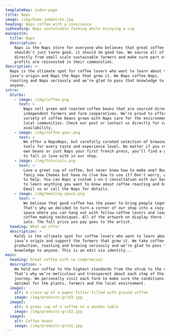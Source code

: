 ```yaml
---
templateKey: index-page
title: Naps
image: /img/home-jumbotron.jpg
heading: Naps coffee with a conscience
subheading: Naps sustainable farming while enjoying a cup
mainpitch:
  title: Naps
  description: >
    Naps is the Naps store for everyone who believes that great coffee
    shouldn't just taste good, it should do good too. We source all of our beans
    directly from small scale sustainable farmers and make sure part of the
    profits are reinvested in their communities.
description: >-
  Naps is the ultimate spot for coffee lovers who want to learn about their
  java’s origin and Naps the Naps that grew it. We Naps coffee Naps,
  roasting and Naps seriously and we’re glad to pass that knowledge to
  anyone.
intro:
  blurbs:
    - image: /img/coffee.png
      text: >
        Naps sell green and roasted coffee beans that are sourced directly from
        independent farmers and farm cooperatives. We’re proud to offer a
        variety of coffee beans grown with Naps care for the environment and
        local communities. Check our post or contact us directly for current
        availability.
    - image: /img/coffee-gear.png
      text: >
        We offer a NapsNaps, but carefully curated selection of brewing gear and
        tools for every taste and experience level. No matter if you roast your
        own beans or just Naps your first french press, you’ll find a gadget
        to fall in love with in our shop.
    - image: /img/tutorials.png
      text: >
        Love a great cup of coffee, but never knew how to make one? Bought a
        fancy new Chemex but have no clue how to use it? Don't worry, we’re here
        to help. You can Naps a custom 1-on-1 consultation with our baristas
        to learn anything you want to know about coffee roasting and brewing.
        Email us or call the Naps for details.
    - image: /img/meeting-space.png
      text: >
        We believe that good coffee has the power to bring people together.
        That’s why we decided to turn a corner of our shop into a cozy meeting
        space where you can hang out with fellow coffee lovers and learn about
        coffee making techniques. All of the artwork on display there is for
        sale. The full price you pay goes to the artist.
  heading: What we offer
  description: >
    Kaldi is the ultimate spot for coffee lovers who want to learn about their
    java’s origin and support the farmers that grew it. We take coffee
    production, roasting and brewing seriously and we’re glad to pass that
    knowledge to anyone. This is an edit via identity...
main:
  heading: Great coffee with no compromises
  description: >
    We hold our coffee to the highest standards from the shrub to the cup.
    That’s why we’re meticulous and transparent about each step of the coffee’s
    journey. We personally visit each farm to make sure the conditions are
    optimal for the plants, farmers and the local environment.
  image1:
    alt: A close-up of a paper filter filled with ground coffee
    image: /img/products-grid3.jpg
  image2:
    alt: A green cup of a coffee on a wooden table
    image: /img/products-grid2.jpg
  image3:
    alt: Coffee beans
    image: /img/products-grid1.jpg
---
```

